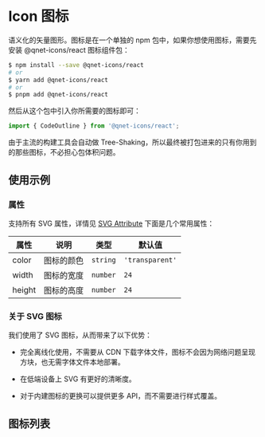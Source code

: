 # Icon 图标

语义化的矢量图形。图标是在一个单独的 npm 包中，如果你想使用图标，需要先安装 @qnet-icons/react 图标组件包：

```bash
$ npm install --save @qnet-icons/react
# or
$ yarn add @qnet-icons/react
# or
$ pnpm add @qnet-icons/react
```

然后从这个包中引入你所需要的图标即可：

```js
import { CodeOutline } from '@qnet-icons/react';
```

由于主流的构建工具会自动做 Tree-Shaking，所以最终被打包进来的只有你用到的那些图标，不必担心包体积问题。

## 使用示例

<code src="./demo-single.tsx"></code>

### 属性

支持所有 SVG 属性，详情见 [SVG Attribute](https://developer.mozilla.org/zh-CN/docs/Web/SVG/Attribute) 下面是几个常用属性：

| 属性   | 说明       | 类型     | 默认值          |
| ------ | ---------- | -------- | --------------- |
| color  | 图标的颜色 | `string` | `'transparent'` |
| width  | 图标的宽度 | `number` | `24`            |
| height | 图标的高度 | `number` | `24`            |

### 关于 SVG 图标

我们使用了 SVG 图标，从而带来了以下优势：

- 完全离线化使用，不需要从 CDN 下载字体文件，图标不会因为网络问题呈现方块，也无需字体文件本地部署。

- 在低端设备上 SVG 有更好的清晰度。

- 对于内建图标的更换可以提供更多 API，而不需要进行样式覆盖。

## 图标列表

<code src="./demo-all.tsx" inline="true"></code>
